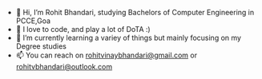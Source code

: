 - 👋 Hi, I’m Rohit Bhandari, studying Bachelors of Computer Engineering in PCCE,Goa
- 👀 I love to code, and play a lot of DoTA :)
- 🌱 I’m currently learning a variey of things but mainly focusing on my Degree studies
- 📫 You can reach on rohitvinaybhandari@gmail.com or rohitvbhandari@outlook.com

<!---
TheLMNTRIX/TheLMNTRIX is a ✨ special ✨ repository because its `README.md` (this file) appears on your GitHub profile.
You can click the Preview link to take a look at your changes.
--->
